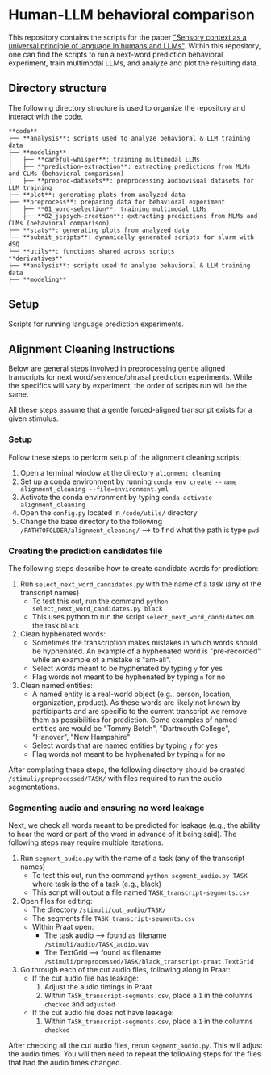 # Human-LLM behavioral comparison

This repository contains the scripts for the paper ["Sensory context as a universal principle of language in humans and LLMs"](https://osf.io/preprints/psyarxiv/nz5eg_v1?view_only=). Within this repository, one can find the scripts to run a next-word prediction behavioral experiment, train multimodal LLMs, and analyze and plot the resulting data.

## Directory structure

The following directory structure is used to organize the repository and interact with the code.

```
**code**
├── **analysis**: scripts used to analyze behavioral & LLM training data
├── **modeling**
│   ├── **careful-whisper**: training multimodal LLMs
│   ├── **prediction-extraction**: extracting predictions from MLMs and CLMs (behavioral comparison)
│   ├── **preproc-datasets**: preprocessing audiovisual datasets for LLM training
├── **plot**: generating plots from analyzed data 
├── **preprocess**: preparing data for behavioral experiment
│   ├── **01_word-selection**: training multimodal LLMs
│   ├── **02_jspsych-creation**: extracting predictions from MLMs and CLMs (behavioral comparison)
├── **stats**: generating plots from analyzed data 
└── **submit_scripts**: dynamically generated scripts for slurm with dSQ
└── **utils**: functions shared across scripts
**derivatives**
├── **analysis**: scripts used to analyze behavioral & LLM training data
├── **modeling**
```

## Setup

Scripts for running language prediction experiments.

## Alignment Cleaning Instructions

Below are general steps involved in preprocessing gentle aligned transcripts for next word/sentence/phrasal prediction experiments. While the specifics will vary by experiment, the order of scripts run will be the same.

All these steps assume that a gentle forced-aligned transcript exists for a given stimulus. 

### Setup

Follow these steps to perform setup of the alignment cleaning scripts:
1. Open a terminal window at the directory `alignment_cleaning` 
2. Set up a conda environment by running `conda env create --name alignment_cleaning --file=environment.yml`
3. Activate the conda environment by typing `conda activate alignment_cleaning`
4. Open the `config.py` located in `/code/utils/` directory
5. Change the base directory to the following `/PATHTOFOLDER/alignment_cleaning/` --> to find what the path is type `pwd`

### Creating the prediction candidates file 

The following steps describe how to create candidate words for prediction:

1. Run `select_next_word_candidates.py` with the name of a task (any of the transcript names)
	- To test this out, run the command `python select_next_word_candidates.py black`
	- This uses python to run the script `select_next_word_candidates` on the task `black`
2. Clean hyphenated words:
	- Sometimes the transcription makes mistakes in which words should be hyphenated. An example of a hyphenated word is "pre-recorded" while an example of a mistake is "am-all".
	- Select words meant to be hyphenated by typing `y` for yes
	- Flag words not meant to be hyphenated by typing `n` for no
3. Clean named entities:
	- A named entity is a real-world object (e.g., person, location, organization, product). As these words are likely not known by participants and are specific to the current transcript we remove them as possibilities for prediction. Some examples of named entities are would be "Tommy Botch", "Dartmouth College", "Hanover", "New Hampshire"
	- Select words that are named entities by typing `y` for yes
	- Flag words not meant to be hyphenated by typing `n` for no

After completing these steps, the following directory should be created `/stimuli/preprocessed/TASK/` with files required to run the audio segmentations.

### Segmenting audio and ensuring no word leakage

Next, we check all words meant to be predicted for leakage (e.g., the ability to hear the word or part of the word in advance of it being said). The following steps may require multiple iterations.

1. Run `segment_audio.py` with the name of a task (any of the transcript names)
	- To test this out, run the command `python segment_audio.py TASK` where task is the of a task (e.g., black)
	- This script will output a file named `TASK_transcript-segments.csv`
2. Open files for editing:
	- The directory `/stimuli/cut_audio/TASK/`
	- The segments file `TASK_transcript-segments.csv`
	- Within Praat open:
		- The task audio --> found as filename `/stimuli/audio/TASK_audio.wav`
		- The TextGrid --> found as filename `/stimuli/preprocessed/TASK/black_transcript-praat.TextGrid`
3. Go through each of the cut audio files, following along in Praat:
	- If the cut audio file has leakage:
		1. Adjust the audio timings in Praat
		2. Within `TASK_transcript-segments.csv`, place a `1` in the columns `checked` and `adjusted`
	- If the cut audio file does not have leakage:
		1. Within `TASK_transcript-segments.csv`, place a `1` in the columns `checked`

After checking all the cut audio files, rerun `segment_audio.py`. This will adjust the audio times. You will then need to repeat the following steps for the files that had the audio times changed.